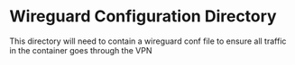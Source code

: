 # Wireguard Configuration Directory

This directory will need to contain a wireguard conf file to ensure all traffic in the container goes through the VPN

